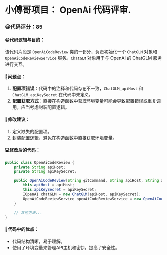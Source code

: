 # 小傅哥项目： OpenAi 代码评审.
### 😀代码评分：85
#### 😀代码逻辑与目的：
该代码片段是 `OpenAiCodeReview` 类的一部分，负责初始化一个 `ChatGLM` 对象和 `OpenAiCodeReviewService` 服务。`ChatGLM` 对象用于与 OpenAI 的 ChatGLM 服务进行交互。

#### 🤔问题点：
1. **配置项错误**：代码中的注释和代码存在不一致，`ChatGLM_apiHost` 和 `ChatGLM_apiKeySecret` 在代码中未定义。
2. **配置获取方式**：直接在构造函数中获取环境变量可能会导致配置错误或重复调用，应当考虑封装配置逻辑。

#### 🎯修改建议：
1. 定义缺失的配置项。
2. 封装配置逻辑，避免在构造函数中直接获取环境变量。

#### 💻修改后的代码：
```java
public class OpenAiCodeReview {
    private String apiHost;
    private String apiKeySecret;

    public OpenAiCodeReview(String gitCommand, String apiHost, String apiKeySecret) {
        this.apiHost = apiHost;
        this.apiKeySecret = apiKeySecret;
        IOpenAI chatGLM = new ChatGLM(apiHost, apiKeySecret);
        OpenAiCodeReviewService openAiCodeReviewService = new OpenAiCodeReviewService(gitCommand, chatGLM, weiXin);
    }

    // 其他方法...
}
```

#### 🌟代码中的优点：
- 代码结构清晰，易于理解。
- 使用了环境变量来管理API主机和密钥，提高了安全性。
